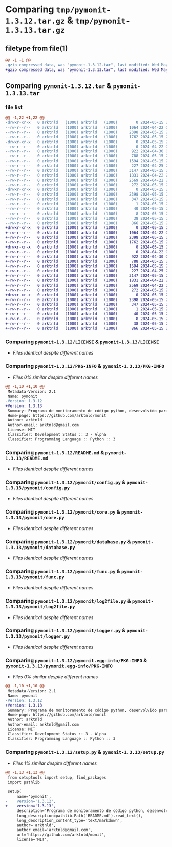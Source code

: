 # Comparing `tmp/pymonit-1.3.12.tar.gz` & `tmp/pymonit-1.3.13.tar.gz`

## filetype from file(1)

```diff
@@ -1 +1 @@
-gzip compressed data, was "pymonit-1.3.12.tar", last modified: Wed May 15 22:02:45 2024, max compression
+gzip compressed data, was "pymonit-1.3.13.tar", last modified: Wed May 15 22:20:13 2024, max compression
```

## Comparing `pymonit-1.3.12.tar` & `pymonit-1.3.13.tar`

### file list

```diff
@@ -1,22 +1,22 @@
-drwxr-xr-x   0 arktnld   (1000) arktnld   (1000)        0 2024-05-15 22:02:45.752447 pymonit-1.3.12/
--rw-r--r--   0 arktnld   (1000) arktnld   (1000)     1064 2024-04-22 01:06:10.000000 pymonit-1.3.12/LICENSE
--rw-r--r--   0 arktnld   (1000) arktnld   (1000)     2398 2024-05-15 22:02:45.752447 pymonit-1.3.12/PKG-INFO
--rw-r--r--   0 arktnld   (1000) arktnld   (1000)     1762 2024-05-15 22:01:11.000000 pymonit-1.3.12/README.md
-drwxr-xr-x   0 arktnld   (1000) arktnld   (1000)        0 2024-05-15 22:02:45.749113 pymonit-1.3.12/pymonit/
--rw-r--r--   0 arktnld   (1000) arktnld   (1000)        0 2024-04-22 01:06:10.000000 pymonit-1.3.12/pymonit/__init__.py
--rw-r--r--   0 arktnld   (1000) arktnld   (1000)      922 2024-04-30 01:09:27.000000 pymonit-1.3.12/pymonit/config.py
--rw-r--r--   0 arktnld   (1000) arktnld   (1000)      788 2024-05-15 21:57:36.000000 pymonit-1.3.12/pymonit/core.py
--rw-r--r--   0 arktnld   (1000) arktnld   (1000)     1594 2024-05-15 21:54:39.000000 pymonit-1.3.12/pymonit/database.py
--rw-r--r--   0 arktnld   (1000) arktnld   (1000)      227 2024-04-25 22:34:06.000000 pymonit-1.3.12/pymonit/error.py
--rw-r--r--   0 arktnld   (1000) arktnld   (1000)     3147 2024-05-15 21:54:50.000000 pymonit-1.3.12/pymonit/func.py
--rw-r--r--   0 arktnld   (1000) arktnld   (1000)     1831 2024-04-22 23:15:08.000000 pymonit-1.3.12/pymonit/log2file.py
--rw-r--r--   0 arktnld   (1000) arktnld   (1000)     2569 2024-04-22 23:04:24.000000 pymonit-1.3.12/pymonit/logger.py
--rw-r--r--   0 arktnld   (1000) arktnld   (1000)      272 2024-05-15 21:55:05.000000 pymonit-1.3.12/pymonit/verify_env.py
-drwxr-xr-x   0 arktnld   (1000) arktnld   (1000)        0 2024-05-15 22:02:45.752447 pymonit-1.3.12/pymonit.egg-info/
--rw-r--r--   0 arktnld   (1000) arktnld   (1000)     2398 2024-05-15 22:02:45.000000 pymonit-1.3.12/pymonit.egg-info/PKG-INFO
--rw-r--r--   0 arktnld   (1000) arktnld   (1000)      347 2024-05-15 22:02:45.000000 pymonit-1.3.12/pymonit.egg-info/SOURCES.txt
--rw-r--r--   0 arktnld   (1000) arktnld   (1000)        1 2024-05-15 22:02:45.000000 pymonit-1.3.12/pymonit.egg-info/dependency_links.txt
--rw-r--r--   0 arktnld   (1000) arktnld   (1000)       40 2024-05-15 22:02:45.000000 pymonit-1.3.12/pymonit.egg-info/requires.txt
--rw-r--r--   0 arktnld   (1000) arktnld   (1000)        8 2024-05-15 22:02:45.000000 pymonit-1.3.12/pymonit.egg-info/top_level.txt
--rw-r--r--   0 arktnld   (1000) arktnld   (1000)       38 2024-05-15 22:02:45.752447 pymonit-1.3.12/setup.cfg
--rw-r--r--   0 arktnld   (1000) arktnld   (1000)      866 2024-05-15 22:02:02.000000 pymonit-1.3.12/setup.py
+drwxr-xr-x   0 arktnld   (1000) arktnld   (1000)        0 2024-05-15 22:20:13.145824 pymonit-1.3.13/
+-rw-r--r--   0 arktnld   (1000) arktnld   (1000)     1064 2024-04-22 01:06:10.000000 pymonit-1.3.13/LICENSE
+-rw-r--r--   0 arktnld   (1000) arktnld   (1000)     2398 2024-05-15 22:20:13.145824 pymonit-1.3.13/PKG-INFO
+-rw-r--r--   0 arktnld   (1000) arktnld   (1000)     1762 2024-05-15 22:01:11.000000 pymonit-1.3.13/README.md
+drwxr-xr-x   0 arktnld   (1000) arktnld   (1000)        0 2024-05-15 22:20:13.145824 pymonit-1.3.13/pymonit/
+-rw-r--r--   0 arktnld   (1000) arktnld   (1000)        0 2024-04-22 01:06:10.000000 pymonit-1.3.13/pymonit/__init__.py
+-rw-r--r--   0 arktnld   (1000) arktnld   (1000)      922 2024-04-30 01:09:27.000000 pymonit-1.3.13/pymonit/config.py
+-rw-r--r--   0 arktnld   (1000) arktnld   (1000)      788 2024-05-15 21:57:36.000000 pymonit-1.3.13/pymonit/core.py
+-rw-r--r--   0 arktnld   (1000) arktnld   (1000)     1594 2024-05-15 21:54:39.000000 pymonit-1.3.13/pymonit/database.py
+-rw-r--r--   0 arktnld   (1000) arktnld   (1000)      227 2024-04-25 22:34:06.000000 pymonit-1.3.13/pymonit/error.py
+-rw-r--r--   0 arktnld   (1000) arktnld   (1000)     3147 2024-05-15 21:54:50.000000 pymonit-1.3.13/pymonit/func.py
+-rw-r--r--   0 arktnld   (1000) arktnld   (1000)     1831 2024-04-22 23:15:08.000000 pymonit-1.3.13/pymonit/log2file.py
+-rw-r--r--   0 arktnld   (1000) arktnld   (1000)     2569 2024-04-22 23:04:24.000000 pymonit-1.3.13/pymonit/logger.py
+-rw-r--r--   0 arktnld   (1000) arktnld   (1000)      272 2024-05-15 21:55:05.000000 pymonit-1.3.13/pymonit/verify_env.py
+drwxr-xr-x   0 arktnld   (1000) arktnld   (1000)        0 2024-05-15 22:20:13.145824 pymonit-1.3.13/pymonit.egg-info/
+-rw-r--r--   0 arktnld   (1000) arktnld   (1000)     2398 2024-05-15 22:20:12.000000 pymonit-1.3.13/pymonit.egg-info/PKG-INFO
+-rw-r--r--   0 arktnld   (1000) arktnld   (1000)      347 2024-05-15 22:20:13.000000 pymonit-1.3.13/pymonit.egg-info/SOURCES.txt
+-rw-r--r--   0 arktnld   (1000) arktnld   (1000)        1 2024-05-15 22:20:12.000000 pymonit-1.3.13/pymonit.egg-info/dependency_links.txt
+-rw-r--r--   0 arktnld   (1000) arktnld   (1000)       40 2024-05-15 22:20:12.000000 pymonit-1.3.13/pymonit.egg-info/requires.txt
+-rw-r--r--   0 arktnld   (1000) arktnld   (1000)        8 2024-05-15 22:20:12.000000 pymonit-1.3.13/pymonit.egg-info/top_level.txt
+-rw-r--r--   0 arktnld   (1000) arktnld   (1000)       38 2024-05-15 22:20:13.145824 pymonit-1.3.13/setup.cfg
+-rw-r--r--   0 arktnld   (1000) arktnld   (1000)      866 2024-05-15 22:17:54.000000 pymonit-1.3.13/setup.py
```

### Comparing `pymonit-1.3.12/LICENSE` & `pymonit-1.3.13/LICENSE`

 * *Files identical despite different names*

### Comparing `pymonit-1.3.12/PKG-INFO` & `pymonit-1.3.13/PKG-INFO`

 * *Files 0% similar despite different names*

```diff
@@ -1,10 +1,10 @@
 Metadata-Version: 2.1
 Name: pymonit
-Version: 1.3.12
+Version: 1.3.13
 Summary: Programa de monitoramento de código python, desenvolvido para ser utilizado pelas funcionário da Agência de dados
 Home-page: https://github.com/arktnld/monit
 Author: arktnld
 Author-email: arktnld@gmail.com
 License: MIT
 Classifier: Development Status :: 3 - Alpha
 Classifier: Programming Language :: Python :: 3
```

### Comparing `pymonit-1.3.12/README.md` & `pymonit-1.3.13/README.md`

 * *Files identical despite different names*

### Comparing `pymonit-1.3.12/pymonit/config.py` & `pymonit-1.3.13/pymonit/config.py`

 * *Files identical despite different names*

### Comparing `pymonit-1.3.12/pymonit/core.py` & `pymonit-1.3.13/pymonit/core.py`

 * *Files identical despite different names*

### Comparing `pymonit-1.3.12/pymonit/database.py` & `pymonit-1.3.13/pymonit/database.py`

 * *Files identical despite different names*

### Comparing `pymonit-1.3.12/pymonit/func.py` & `pymonit-1.3.13/pymonit/func.py`

 * *Files identical despite different names*

### Comparing `pymonit-1.3.12/pymonit/log2file.py` & `pymonit-1.3.13/pymonit/log2file.py`

 * *Files identical despite different names*

### Comparing `pymonit-1.3.12/pymonit/logger.py` & `pymonit-1.3.13/pymonit/logger.py`

 * *Files identical despite different names*

### Comparing `pymonit-1.3.12/pymonit.egg-info/PKG-INFO` & `pymonit-1.3.13/pymonit.egg-info/PKG-INFO`

 * *Files 0% similar despite different names*

```diff
@@ -1,10 +1,10 @@
 Metadata-Version: 2.1
 Name: pymonit
-Version: 1.3.12
+Version: 1.3.13
 Summary: Programa de monitoramento de código python, desenvolvido para ser utilizado pelas funcionário da Agência de dados
 Home-page: https://github.com/arktnld/monit
 Author: arktnld
 Author-email: arktnld@gmail.com
 License: MIT
 Classifier: Development Status :: 3 - Alpha
 Classifier: Programming Language :: Python :: 3
```

### Comparing `pymonit-1.3.12/setup.py` & `pymonit-1.3.13/setup.py`

 * *Files 1% similar despite different names*

```diff
@@ -1,13 +1,13 @@
 from setuptools import setup, find_packages
 import pathlib
 
 setup(
     name='pymonit',
-    version='1.3.12',
+    version='1.3.13',
     description='Programa de monitoramento de código python, desenvolvido para ser utilizado pelas funcionário da Agência de dados',
     long_description=pathlib.Path('README.md').read_text(),
     long_description_content_type='text/markdown',
     author='arktnld',
     author_email='arktnld@gmail.com',
     url='https://github.com/arktnld/monit',
     license='MIT',
```

